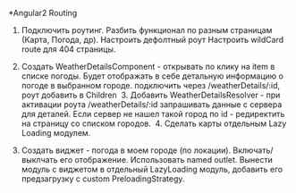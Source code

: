 *Angular2 Routing
1. Подключить роутинг.
Разбить функционал по разным страницам (Карта, Погода, др).
Настроить дефолтный роут
Настроить wildCard route для 404 страницы.

2. Создать WeatherDetailsComponent - открывать по клику на item в списке погоды.
Будет отображать в себе детальную информацию о погоде в выбранном городе.
подключить через /weatherDetails/:id, роут добавить в Children  3. Добавить WeatherDetailsResolver - при активации роута /weatherDetails/:id запрашивать данные с сервера для деталей.
Если сервер не нашел такой город по id - редиректить на страницу со списком городов.  4. Сделать карты отдельным Lazy Loading модулем.

5. Создать виджет - погода в моем городе (по локации). Включать/выклчать его отображение. Использовать named outlet.
Вынести модуль с виджетом в отдельный LazyLoading модуль, добавить его предзагрузку с custom PreloadingStrategy. 
